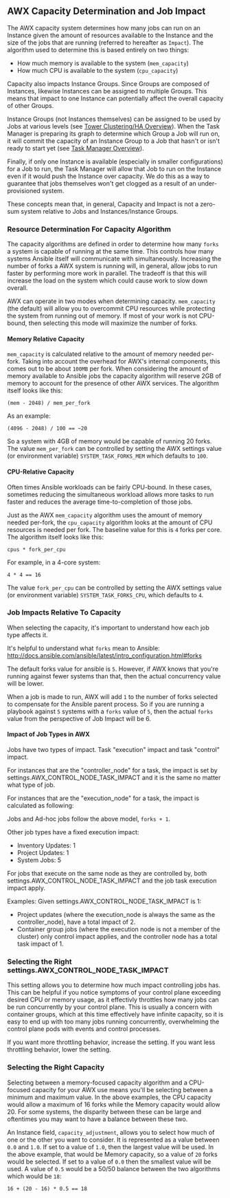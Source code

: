 ## AWX Capacity Determination and Job Impact

The AWX capacity system determines how many jobs can run on an Instance given the amount of resources
available to the Instance and the size of the jobs that are running (referred to hereafter as `Impact`).
The algorithm used to determine this is based entirely on two things:

* How much memory is available to the system (`mem_capacity`)
* How much CPU is available to the system (`cpu_capacity`)

Capacity also impacts Instance Groups. Since Groups are composed of Instances, likewise Instances can be
assigned to multiple Groups. This means that impact to one Instance can potentially affect the overall capacity of
other Groups.

Instance Groups (not Instances themselves) can be assigned to be used by Jobs at various levels (see [Tower Clustering/HA Overview](https://github.com/ansible/awx/blob/devel/docs/clustering.md)).
When the Task Manager is preparing its graph to determine which Group a Job will run on, it will commit the capacity of
an Instance Group to a Job that hasn't or isn't ready to start yet (see [Task Manager Overview](https://github.com/ansible/awx/blob/devel/docs/task_manager_system.md)).

Finally, if only one Instance is available (especially in smaller configurations) for a Job to run, the Task Manager will allow that
Job to run on the Instance even if it would push the Instance over capacity. We do this as a way to guarantee that jobs
themselves won't get clogged as a result of an under-provisioned system.

These concepts mean that, in general, Capacity and Impact is not a zero-sum system relative to Jobs and Instances/Instance Groups.


### Resource Determination For Capacity Algorithm

The capacity algorithms are defined in order to determine how many `forks` a system is capable of running at the same time. This controls how
many systems Ansible itself will communicate with simultaneously. Increasing the number of forks a AWX system is running will, in general,
allow jobs to run faster by performing more work in parallel. The tradeoff is that this will increase the load on the system which could cause work
to slow down overall.

AWX can operate in two modes when determining capacity. `mem_capacity` (the default) will allow you to overcommit CPU resources while protecting the system
from running out of memory. If most of your work is not CPU-bound, then selecting this mode will maximize the number of forks.


#### Memory Relative Capacity
`mem_capacity` is calculated relative to the amount of memory needed per-fork. Taking into account the overhead for AWX's internal components, this comes out
to be about `100MB` per fork. When considering the amount of memory available to Ansible jobs the capacity algorithm will reserve 2GB of memory to account
for the presence of other AWX services. The algorithm itself looks like this:

    (mem - 2048) / mem_per_fork

As an example:

    (4096 - 2048) / 100 == ~20

So a system with 4GB of memory would be capable of running 20 forks. The value `mem_per_fork` can be controlled by setting the AWX settings value
(or environment variable) `SYSTEM_TASK_FORKS_MEM` which defaults to `100`.


#### CPU-Relative Capacity

Often times Ansible workloads can be fairly CPU-bound. In these cases, sometimes reducing the simultaneous workload allows more tasks to run faster and reduces
the average time-to-completion of those jobs.

Just as the AWX `mem_capacity` algorithm uses the amount of memory needed per-fork, the `cpu_capacity` algorithm looks at the amount of CPU resources is needed
per fork. The baseline value for this is `4` forks per core. The algorithm itself looks like this:

    cpus * fork_per_cpu

For example, in a 4-core system:

    4 * 4 == 16

The value `fork_per_cpu` can be controlled by setting the AWX settings value (or environment variable) `SYSTEM_TASK_FORKS_CPU`, which defaults to `4`.

### Job Impacts Relative To Capacity

When selecting the capacity, it's important to understand how each job type affects it.

It's helpful to understand what `forks` mean to Ansible: http://docs.ansible.com/ansible/latest/intro_configuration.html#forks

The default forks value for ansible is `5`. However, if AWX knows that you're running against fewer systems than that, then the actual concurrency value
will be lower.

When a job is made to run, AWX will add `1` to the number of forks selected to compensate for the Ansible parent process. So if you are running a playbook against `5`
systems with a `forks` value of `5`, then the actual `forks` value from the perspective of Job Impact will be 6.

#### Impact of Job Types in AWX
Jobs have two types of impact. Task "execution" impact and task "control" impact.

For instances that are the "controller_node" for a task,
the impact is set by settings.AWX_CONTROL_NODE_TASK_IMPACT and it is the same no matter what type of job.

For instances that are the "execution_node" for a task, the impact is calculated as following:

Jobs and Ad-hoc jobs follow the above model, `forks + 1`.

Other job types have a fixed execution impact:

* Inventory Updates: 1
* Project Updates: 1
* System Jobs: 5

For jobs that execute on the same node as they are controlled by, both settings.AWX_CONTROL_NODE_TASK_IMPACT and the job task execution impact apply.

Examples:
Given settings.AWX_CONTROL_NODE_TASK_IMPACT is 1:
  - Project updates (where the execution_node is always the same as the controller_node), have a total impact of 2.
  - Container group jobs (where the execution node is not a member of the cluster) only control impact applies, and the controller node has a total task impact of 1.

### Selecting the Right settings.AWX_CONTROL_NODE_TASK_IMPACT

This setting allows you to determine how much impact controlling jobs has. This
can be helpful if you notice symptoms of your control plane exceeding desired
CPU or memory usage, as it effectivly throttles how many jobs can be run
concurrently by your control plane. This is usually a concern with container
groups, which at this time effectively have infinite capacity, so it is easy to
end up with too many jobs running concurrently, overwhelming the control plane
pods with events and control processes.

If you want more throttling behavior, increase the setting.
If you want less throttling behavior, lower the setting.

### Selecting the Right Capacity

Selecting between a memory-focused capacity algorithm and a CPU-focused capacity for your AWX use means you'll be selecting between a minimum
and maximum value. In the above examples, the CPU capacity would allow a maximum of 16 forks while the Memory capacity would allow 20. For some systems,
the disparity between these can be large and oftentimes you may want to have a balance between these two.

An Instance field, `capacity_adjustment`, allows you to select how much of one or the other you want to consider. It is represented as a value between `0.0`
and `1.0`.  If set to a value of `1.0`, then the largest value will be used. In the above example, that would be Memory capacity, so a value of `20` forks would
be selected. If set to a value of `0.0` then the smallest value will be used. A value of `0.5` would be a 50/50 balance between the two algorithms which would
be `18`:

    16 + (20 - 16) * 0.5 == 18
